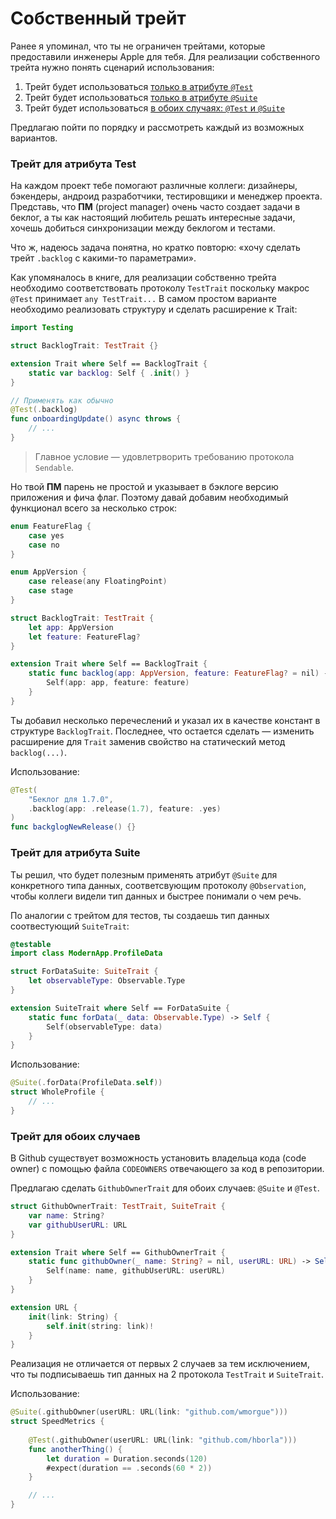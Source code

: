 # Собственный трейт

Ранее я упоминал, что ты не ограничен трейтами, которые предоставили инженеры Apple для тебя. Для реализации собственного трейта нужно понять сценарий использования:

1. Трейт будет использоваться [только в атрибуте `@Test`](#Трейт-для-атрибута-test)
2. Трейт будет использоваться [только в атрибуте `@Suite`](#Трейт-для-атрибута-suite)
3. Трейт будет использоваться [в обоих случаях: `@Test` и `@Suite`](#Трейт-для-обоих-случаев)

Предлагаю пойти по порядку и рассмотреть каждый из возможных вариантов.

### Трейт для атрибута Test

На каждом проект тебе помогают различные коллеги: дизайнеры, бэкендеры, андроид разработчики, тестировщики и менеджер проекта.
Представь, что **ПМ** (project manager) очень часто создает задачи в беклог, а ты как настоящий любитель решать интересные задачи, хочешь добиться синхронизации между беклогом и тестами.

Что ж, надеюсь задача понятна, но кратко повторю: «хочу сделать трейт `.backlog` с какими-то параметрами».

Как упомяналось в книге, для реализации собственно трейта необходимо соответствовать протоколу `TestTrait` поскольку макрос `@Test` принимает `any TestTrait...`
В самом простом варианте необходимо реализовать структуру и сделать расширение к Trait:

```swift
import Testing

struct BacklogTrait: TestTrait {}

extension Trait where Self == BacklogTrait {
	static var backlog: Self { .init() }
}

// Применять как обычно
@Test(.backlog)
func onboardingUpdate() async throws {
	// ...
}
```

> Главное условие — удовлетрворить требованию протокола `Sendable`.

Но твой **ПМ** парень не простой и указывает в бэклоге версию приложения и фича флаг.
Поэтому давай добавим необходимый функционал всего за несколько строк:

```swift
enum FeatureFlag {
	case yes
	case no
}

enum AppVersion {
	case release(any FloatingPoint)
	case stage
}

struct BacklogTrait: TestTrait {
	let app: AppVersion
	let feature: FeatureFlag?
}

extension Trait where Self == BacklogTrait {
	static func backlog(app: AppVersion, feature: FeatureFlag? = nil) -> Self {
		Self(app: app, feature: feature)
	}
}
```

Ты добавил несколько перечеслений и указал их в качестве констант в структуре `BacklogTrait`. Последнее, что остается сделать — изменить расширение для `Trait`
заменив свойство на статический метод `backlog(...)`.

Использование:

```swift
@Test(
	"Беклог для 1.7.0",
	.backlog(app: .release(1.7), feature: .yes)
)
func backglogNewRelease() {}
```

### Трейт для атрибута Suite

Ты решил, что будет полезным применять атрибут `@Suite` для конкретного типа данных,
соответсвующим протоколу `@Observation`, чтобы коллеги видели тип данных и быстрее понимали о чем речь.

По аналогии с трейтом для тестов, ты создаешь тип данных соотвестующий `SuiteTrait`:

```swift
@testable
import class ModernApp.ProfileData

struct ForDataSuite: SuiteTrait {
	let observableType: Observable.Type
}

extension SuiteTrait where Self == ForDataSuite {
	static func forData(_ data: Observable.Type) -> Self {
		Self(observableType: data)
	}
}
```

Использование:

```swift
@Suite(.forData(ProfileData.self))
struct WholeProfile {
	// ...
}
```

### Трейт для обоих случаев

В Github существует возможность установить владельца кода (code owner) с помощью файла `CODEOWNERS` отвечающего за код в репозитории.

Предлагаю сделать `GithubOwnerTrait` для обоих случаев: `@Suite` и `@Test`.

```swift
struct GithubOwnerTrait: TestTrait, SuiteTrait {
	var name: String?
	var githubUserURL: URL
}

extension Trait where Self == GithubOwnerTrait {
	static func githubOwner(_ name: String? = nil, userURL: URL) -> Self {
		Self(name: name, githubUserURL: userURL)
	}
}

extension URL {
	init(link: String) {
		self.init(string: link)!
	}
}
```

Реализация не отличается от первых 2 случаев за тем исключением, что ты подписываешь тип данных на 2 протокола `TestTrait` и `SuiteTrait`.

Использование:

```swift
@Suite(.githubOwner(userURL: URL(link: "github.com/wmorgue")))
struct SpeedMetrics {
	
	@Test(.githubOwner(userURL: URL(link: "github.com/hborla")))
	func anotherThing() {
		let duration = Duration.seconds(120)
		#expect(duration == .seconds(60 * 2))
	}

	// ...
}
```
